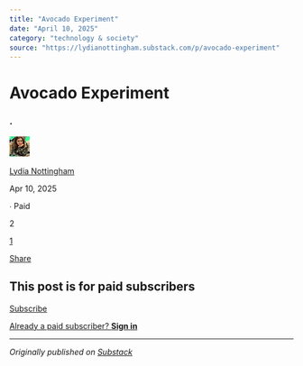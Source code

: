 ```yaml
---
title: "Avocado Experiment"
date: "April 10, 2025"
category: "technology & society"
source: "https://lydianottingham.substack.com/p/avocado-experiment"
---
```


# Avocado Experiment

### .

[![Lydia Nottingham's avatar](images/avocado-experiment_img_01.jpeg)](https://substack.com/@lydianottingham)

[Lydia Nottingham](https://substack.com/@lydianottingham)

Apr 10, 2025

∙ Paid

2

[1](https://lydianottingham.substack.com/p/avocado-experiment/comments)

[Share](javascript:void\(0\))

## This post is for paid subscribers

[Subscribe](https://lydianottingham.substack.com/subscribe?simple=true&next=https%3A%2F%2Flydianottingham.substack.com%2Fp%2Favocado-experiment&utm_source=paywall&utm_medium=web&utm_content=161052275)

[Already a paid subscriber? **Sign in**](https://substack.com/sign-in?redirect=%2Fp%2Favocado-experiment&for_pub=lydianottingham&change_user=false)

---

*Originally published on [Substack](https://lydianottingham.substack.com/p/avocado-experiment)*